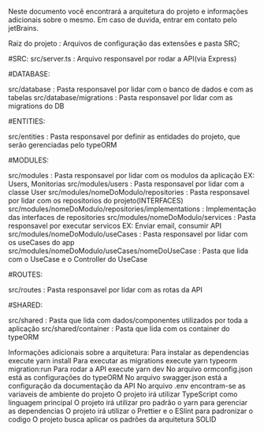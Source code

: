 Neste documento você encontrará a arquitetura do projeto e informações adicionais sobre o mesmo.
Em caso de duvida, entrar em contato pelo jetBrains.

Raiz do projeto : Arquivos de configuração das extensões e pasta SRC;

#SRC:
src/server.ts : Arquivo responsavel por rodar a API(via Express)

#DATABASE:

src/database : Pasta responsavel por lidar com o banco de dados e com as tabelas
src/database/migrations : Pasta responsavel por lidar com as migrations do DB

#ENTITIES:

src/entities : Pasta responsavel por definir as entidades do projeto, que serão gerenciadas pelo typeORM

#MODULES:

src/modules : Pasta responsavel por lidar com os modulos da aplicação EX: Users, Monitorias
src/modules/users : Pasta responsavel por lidar com a classe User
src/modules/nomeDoModulo/repositories : Pasta responsavel por lidar com os repositorios do projeto(INTERFACES)
    src/modules/nomeDoModulo/repositories/implementations : Implementação das interfaces de repositories
src/modules/nomeDoModulo/services : Pasta responsavel por executar servicos EX: Enviar email, consumir API
src/modules/nomeDoModulo/useCases : Pasta responsavel por lidar com os useCases do app
    src/modules/nomeDoModulo/useCases/nomeDoUseCase : Pasta que lida com o UseCase e o Controller do UseCase

#ROUTES:

src/routes : Pasta responsavel por lidar com as rotas da API

#SHARED:

src/shared : Pasta que lida com dados/componentes utilizados por toda a aplicação
src/shared/container : Pasta que lida com os container do typeORM

Informações adicionais sobre a arquitetura:
    Para instalar as dependencias execute yarn install
    Para executar as migrations execute yarn typeorm migration:run
    Para rodar a API execute yarn dev
    No arquivo ormconfig.json está as configurações do typeORM
    No arquivo swagger.json  está a configuração da documentação da API
    No arquivo .env encontram-se as variaveis de ambiente do projeto
    O projeto irá utilizar TypeScript como linguagem principal
    O projeto irá utilizar pro padrão o yarn para gerenciar as dependencias
    O projeto irá utilizar o Prettier e o ESlint para padronizar o codigo
    O projeto busca aplicar os padrões da arquitetura SOLID


    
